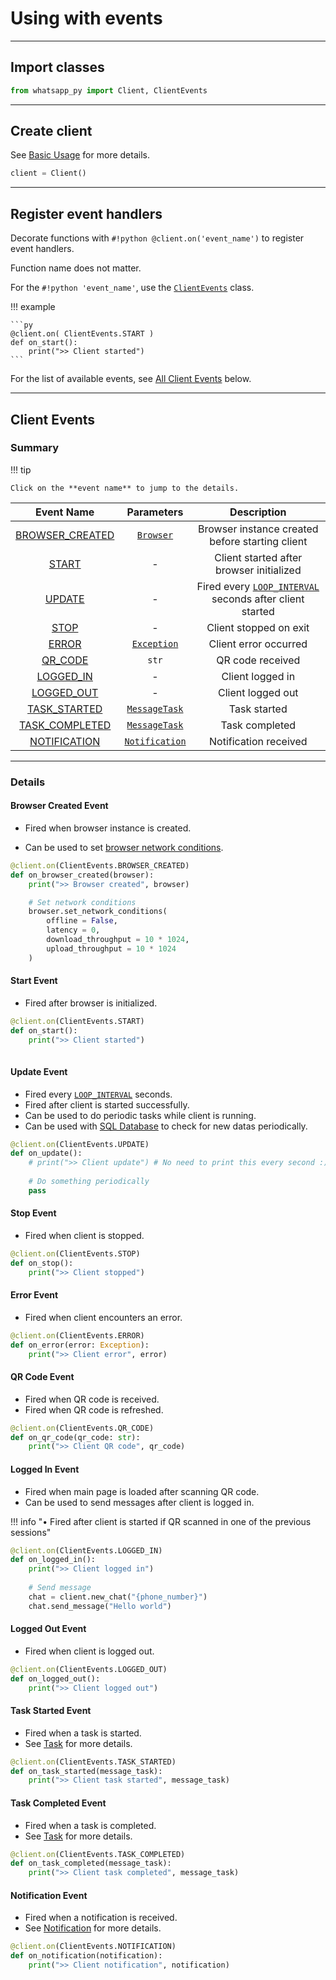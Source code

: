 # Using with events

---

## Import classes
```py
from whatsapp_py import Client, ClientEvents
```

---

## Create client
See [Basic Usage](./basic.md#create-client) for more details.
```py
client = Client()
```

---

## Register event handlers
Decorate functions with `#!python @client.on('event_name')` to register event handlers.

Function name does not matter.

For the `#!python 'event_name'`, use the [`ClientEvents`](/reference/client_events) class.

!!! example

    ```py
    @client.on( ClientEvents.START )
    def on_start():
        print(">> Client started")
    ```

For the list of available events, see [All Client Events](#all-client-events) below.

---
## Client Events

### Summary

!!! tip

    Click on the **event name** to jump to the details.

|                Event Name                 |                                 Parameters                                 |                                              Description                                              |
| :---------------------------------------: | :------------------------------------------------------------------------: | :---------------------------------------------------------------------------------------------------: |
| [BROWSER_CREATED](#browser-created-event) |                  [`Browser`](/reference/browser/#browser)                  |                            Browser instance created before starting client                            |
|           [START](#start-event)           |                                     -                                      |                               Client started after browser initialized                                |
|          [UPDATE](#update-event)          |                                     -                                      | Fired every [`LOOP_INTERVAL`](/reference/constants/#const.LOOP_INTERVAL) seconds after client started |
|            [STOP](#stop-event)            |                                     -                                      |                                        Client stopped on exit                                         |
|           [ERROR](#error-event)           | [`Exception`](https://docs.python.org/3/library/exceptions.html#Exception) |                                         Client error occurred                                         |
|         [QR_CODE](#qr-code-event)         |                                   `str`                                    |                                           QR code received                                            |
|       [LOGGED_IN](#logged-in-event)       |                                     -                                      |                                           Client logged in                                            |
|      [LOGGED_OUT](#logged-out-event)      |                                     -                                      |                                           Client logged out                                           |
|    [TASK_STARTED](#task-started-event)    |             [`MessageTask`](/reference/task/#task.MessageTask)             |                                             Task started                                              |
|  [TASK_COMPLETED](#task-completed-event)  |             [`MessageTask`](/reference/task/#task.MessageTask)             |                                            Task completed                                             |
|    [NOTIFICATION](#notification-event)    |    [`Notification`](/reference/notification/#notification.Notification)    |                                         Notification received                                         |

---

### Details

#### Browser Created Event
* Fired when browser instance is created.

* Can be used to set [browser network conditions](/reference/browser/#browser.browser.Browser.set_network_conditions).

```py
@client.on(ClientEvents.BROWSER_CREATED)
def on_browser_created(browser):
    print(">> Browser created", browser)

    # Set network conditions
    browser.set_network_conditions(
        offline = False,
        latency = 0,
        download_throughput = 10 * 1024,
        upload_throughput = 10 * 1024
    )
```

#### Start Event
* Fired after browser is initialized.

```py
@client.on(ClientEvents.START)
def on_start():
    print(">> Client started")
 

```

#### Update Event
* Fired every [`LOOP_INTERVAL`](/reference/constants/#const.LOOP_INTERVAL) seconds.
* Fired after client is started successfully.
* Can be used to do periodic tasks while client is running.
* Can be used with [SQL Database](/usage/sql) to check for new datas periodically. 

```py
@client.on(ClientEvents.UPDATE)
def on_update():
    # print(">> Client update") # No need to print this every second :)
    
    # Do something periodically
    pass
```

#### Stop Event
* Fired when client is stopped.

```py
@client.on(ClientEvents.STOP)
def on_stop():
    print(">> Client stopped")
```

#### Error Event
* Fired when client encounters an error.

```py
@client.on(ClientEvents.ERROR)
def on_error(error: Exception):
    print(">> Client error", error)
```

#### QR Code Event
* Fired when QR code is received.
* Fired when QR code is refreshed.

```py
@client.on(ClientEvents.QR_CODE)
def on_qr_code(qr_code: str):
    print(">> Client QR code", qr_code)
```

#### Logged In Event
* Fired when main page is loaded after scanning QR code. 
* Can be used to send messages after client is logged in.

!!! info "• Fired after client is started if QR scanned in one of the previous sessions"

```py
@client.on(ClientEvents.LOGGED_IN)
def on_logged_in():
    print(">> Client logged in")
    
    # Send message
    chat = client.new_chat("{phone_number}")
    chat.send_message("Hello world")
```

#### Logged Out Event
* Fired when client is logged out.

```py
@client.on(ClientEvents.LOGGED_OUT)
def on_logged_out():
    print(">> Client logged out")
```

#### Task Started Event
* Fired when a task is started.
* See [Task](/reference/task) for more details.

```py
@client.on(ClientEvents.TASK_STARTED)
def on_task_started(message_task):
    print(">> Client task started", message_task)
```

#### Task Completed Event
* Fired when a task is completed.
* See [Task](/reference/task) for more details.

```py
@client.on(ClientEvents.TASK_COMPLETED)
def on_task_completed(message_task):
    print(">> Client task completed", message_task)
```

#### Notification Event
* Fired when a notification is received.
* See [Notification](/reference/notification) for more details.

```py
@client.on(ClientEvents.NOTIFICATION)
def on_notification(notification):
    print(">> Client notification", notification)
```